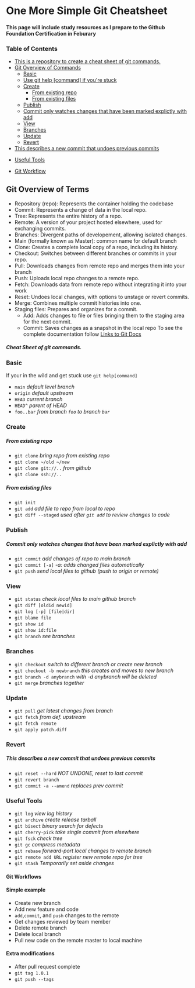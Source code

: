 # One More Simple Git Cheatsheet 

#### This page will include study resources as I prepare to the Github Foundation Certification in Feburary 

### Table of Contents

<!-- TOC start (generated with https://github.com/derlin/bitdowntoc) -->


- [This is a repository to create a cheat sheet of git commands. ](#this-is-a-repository-to-create-a-cheat-sheet-of-git-commands)
- [Git Overview of Commands](#git-overview-of-commands)
   * [Basic](#basic)
    - [Use git help [command] if you're stuck](#use-git-help-command-if-youre-stuck)
   * [Create](#create)
     - [From existing repo](#from-existing-repo)
     - [From existing files](#from-existing-files)
   * [Publish](#publish)
    - [Commit only watches changes that have been marked explictly with add](#commit-only-watches-changes-that-have-been-marked-explictly-with-add)
   * [View](#view)
   * [Branches](#branches)
   * [Update](#update)
   * [Revert](#revert)
- [This describes a new commit that undoes previous commits](#this-describes-a-new-commit-that-undoes-previous-commits)
* [Useful Tools](#useful-tools)
+ [Git Workflow](#git-workflow)

<!-- TOC end -->

<!-- TOC --><a name="git-overview-of-commands"></a>
## Git Overview of Terms
- Repository (repo): Represents the container holding the codebase 
- Commit: Represents a change of data in the local repo.
- Tree: Represents the entire history of a repo.
- Remote: A version of your project hosted elsewhere, used for exchanging commits.
- Branches: Divergent paths of developement, allowing isolated changes.
- Main (formally known as Master): common name for default branch
- Clone: Creates a complete local copy of a repo, including its history.
- Checkout: Switches between different branches or commits in your repo.
- Pull: Downloads changes from remote repo and merges them into your branch
- Push: Uploads local repo changes to a remote repo.
- Fetch: Downloads data from remote repo without integrating it into your work
- Reset: Undoes local changes, with options to unstage or revert commits.
- Merge: Combines multiple commit histories into one.
- Staging files: Prepares and organizes for a commit.
    - Add: Adds changes to file or files bringing them to the staging area for the next commit.
    - Commit: Saves changes as a snapshot in the local repo
To see the complete documentation
follow [Links to Git Docs](https://git-scm.com/docs)

<!-- TOC --><a name="this-is-a-repository-to-create-a-cheat-sheet-of-git-commands"></a>
##### Cheat Sheet of git commands. 


<!-- TOC --><a name="basic"></a>
### Basic

If your in the wild and get stuck use `git help[command]` 

- `main`      *default level branch*
- `origin`      *default upstream*
- `HEAD`        *current branch*
- `HEAD^`       *parent of HEAD*
- `foo..bar`    *from branch `foo` to branch `bar`*

<!-- TOC --><a name="create"></a>
### Create

<!-- TOC --><a name="from-existing-repo"></a>
##### From existing repo

- `git clone` *bring repo from existing repo*
- `git clone ~/old ~/new`
- `git clone git://..` *from github*
- `git clone ssh://..`

<!-- TOC --><a name="from-existing-files"></a>
##### From existing files

- `git init`
- `git add` *add file to repo from local to repo*
- `git diff --staged` *used after `git add` to review changes to code*

<!-- TOC --><a name="publish"></a>
### Publish

<!-- TOC --><a name="commit-only-watches-changes-that-have-been-marked-explictly-with-add"></a>
##### Commit only watches changes that have been marked explictly with add

- `git commit` *add changes of repo to main branch*
- `git commit [-a]`  *-a: adds changed files automatically*
- `git push` *send local files to github* *(push to origin or remote)*

<!-- TOC --><a name="view"></a>
### View

- `git status` *check local files to main github branch*
- `git diff [oldid newid]`
- `git log [-p] [file|dir]`
- `git blame file`
- `git show id` 
- `git show id:file`
- `git branch` *see branches*

<!-- TOC --><a name="branches"></a>
### Branches

- `git checkout` *switch to different branch or create new branch*
- `git checkout -b newbranch` *this creates and moves to new branch*
- `git branch -d anybranch` *with -d anybranch will be deleted*
- `git merge` *branches together*

<!-- TOC --><a name="update"></a>
### Update

- `git pull` *get latest changes from branch*
- `git fetch` *from def. upstream*
- `git fetch remote`
- `git apply patch.diff`

<!-- TOC --><a name="revert"></a>
### Revert

<!-- TOC --><a name="this-describes-a-new-commit-that-undoes-previous-commits"></a>
##### This describes a new commit that undoes previous commits

- `git reset --hard` *NOT UNDONE, reset to last commit*
- `git revert branch`
- `git commit -a --amend` *replaces prev commit*

<!-- TOC --><a name="useful-tools"></a>
### Useful Tools

- `git log` *view log history*
- `git archive` *create release tarball*
- `git bisect` *binary search for defects*
- `git cherry-pick` *take single commit from elsewhere*
- `git fsck` *check tree*
- `git gc` *compress metadata <performance>*
- `git rebase` *forward-port local changes to remote branch* 
- `git remote add URL` *register new remote repo for tree*
- `git stash` *Temporarily set aside changes*



<!-- TOC --><a name="git-workflow"></a>
#### Git Workflows

#### Simple example
- Create new branch
- Add new feature and code
- `add`,`commit`, and `push` changes to the remote
- Get changes reviewed by team member
- Delete remote branch
- Delete local branch
- Pull new code on the remote master to local machine 

#### Extra modifications
- After pull request complete
- `git tag 1.0.1`
- `git push --tags`
